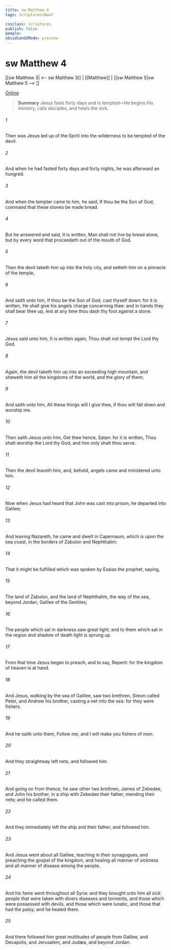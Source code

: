 ```yaml
---
title: sw Matthew 4
tags: Scriptures\NewT

cssclass: scriptures
publish: false
people:
obsidianUIMode: preview
---
```


# sw Matthew 4
[[sw Matthew 3| <-- sw Matthew 3]] | [[Matthew]] | [[sw Matthew 5|sw Matthew 5 --> ]]

[Online](https://churchofjesuschrist.org/study/scriptures/nt/matt/4?lang=eng)

> __Summary__
Jesus fasts forty days and is tempted—He begins His ministry, calls disciples, and heals the sick.

###### 1 
Then was Jesus led up of the Spirit into the wilderness to be tempted of the devil.

###### 2 
And when he had fasted forty days and forty nights, he was afterward an hungred.

###### 3 
And when the tempter came to him, he said, If thou be the Son of God, command that these stones be made bread.

###### 4 
But he answered and said, It is written, Man shall not live by bread alone, but by every word that proceedeth out of the mouth of God.

###### 5 
Then the devil taketh him up into the holy city, and setteth him on a pinnacle of the temple,

###### 6 
And saith unto him, If thou be the Son of God, cast thyself down: for it is written, He shall give his angels charge concerning thee: and in  hands they shall bear thee up, lest at any time thou dash thy foot against a stone.

###### 7 
Jesus said unto him, It is written again, Thou shalt not tempt the Lord thy God.

###### 8 
Again, the devil taketh him up into an exceeding high mountain, and sheweth him all the kingdoms of the world, and the glory of them;

###### 9 
And saith unto him, All these things will I give thee, if thou wilt fall down and worship me.

###### 10 
Then saith Jesus unto him, Get thee hence, Satan: for it is written, Thou shalt worship the Lord thy God, and him only shalt thou serve.

###### 11 
Then the devil leaveth him, and, behold, angels came and ministered unto him.

###### 12 
Now when Jesus had heard that John was cast into prison, he departed into Galilee;

###### 13 
And leaving Nazareth, he came and dwelt in Capernaum, which is upon the sea coast, in the borders of Zabulon and Nephthalim:

###### 14 
That it might be fulfilled which was spoken by Esaias the prophet, saying,

###### 15 
The land of Zabulon, and the land of Nephthalim,  the way of the sea, beyond Jordan, Galilee of the Gentiles;

###### 16 
The people which sat in darkness saw great light; and to them which sat in the region and shadow of death light is sprung up.

###### 17 
From that time Jesus began to preach, and to say, Repent: for the kingdom of heaven is at hand.

###### 18 
And Jesus, walking by the sea of Galilee, saw two brethren, Simon called Peter, and Andrew his brother, casting a net into the sea: for they were fishers.

###### 19 
And he saith unto them, Follow me, and I will make you fishers of men.

###### 20 
And they straightway left  nets, and followed him.

###### 21 
And going on from thence, he saw other two brethren, James  of Zebedee, and John his brother, in a ship with Zebedee their father, mending their nets; and he called them.

###### 22 
And they immediately left the ship and their father, and followed him.

###### 23 
And Jesus went about all Galilee, teaching in their synagogues, and preaching the gospel of the kingdom, and healing all manner of sickness and all manner of disease among the people.

###### 24 
And his fame went throughout all Syria: and they brought unto him all sick people that were taken with divers diseases and torments, and those which were possessed with devils, and those which were lunatic, and those that had the palsy; and he healed them.

###### 25 
And there followed him great multitudes of people from Galilee, and  Decapolis, and  Jerusalem, and  Judæa, and  beyond Jordan.

